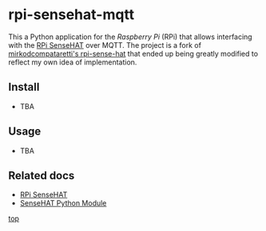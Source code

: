 # rpi-sensehat-mqtt

This a Python application for the *Raspberry Pi* (RPi) that allows interfacing with the [RPi SenseHAT](https://www.raspberrypi.com/documentation/accessories/sense-hat.html) over MQTT. The project is a fork of [mirkodcompataretti's rpi-sense-hat](https://github.com/mirkodcomparetti/rpi-sensehat_mqtt) that ended up being greatly modified to reflect my own idea of implementation.

## Install

- TBA

## Usage

- TBA

## Related docs

- [RPi SenseHAT](https://www.raspberrypi.com/documentation/accessories/sense-hat.html)
- [SenseHAT Python Module](https://pythonhosted.org/sense-hat/)

[top](#)
